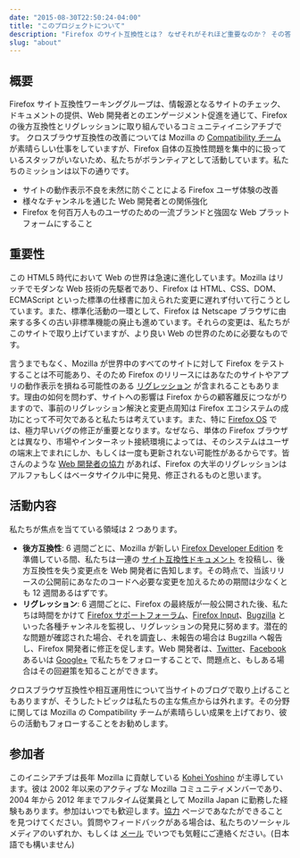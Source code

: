 ```yaml
---
date: "2015-08-30T22:50:24-04:00"
title: "このプロジェクトについて"
description: "Firefox のサイト互換性とは？ なぜそれがそれほど重要なのか？ その答えがここにあります。"
slug: "about"
---
```

## 概要

Firefox サイト互換性ワーキンググループは、情報源となるサイトのチェック、ドキュメントの提供、Web 開発者とのエンゲージメント促進を通じて、Firefox の後方互換性とリグレッションに取り組んでいるコミュニティイニシアチブです。
クロスブラウザ互換性の改善については Mozilla の [Compatibility チーム](https://wiki.mozilla.org/Compatibility) が素晴らしい仕事をしていますが、Firefox 自体の互換性問題を集中的に扱っているスタッフがいないため、私たちがボランティアとして活動しています。私たちのミッションは以下の通りです。

* サイトの動作表示不良を未然に防ぐことによる Firefox ユーザ体験の改善
* 様々なチャンネルを通じた Web 開発者との関係強化
* Firefox を何百万人ものユーザのための一流ブランドと強固な Web プラットフォームにすること

## 重要性

この HTML5 時代において Web の世界は急速に進化しています。Mozilla はリッチでモダンな Web 技術の先駆者であり、Firefox は HTML、CSS、DOM、ECMAScript といった標準の仕様書に加えられた変更に遅れず付いて行こうとしています。また、標準化活動の一環として、Firefox は Netscape ブラウザに由来する多くの古い非標準機能の廃止も進めています。それらの変更は、私たちがこのサイトで取り上げていますが、より良い Web の世界のために必要なものです。

言うまでもなく、Mozilla が世界中のすべてのサイトに対して Firefox をテストすることは不可能あり、そのため Firefox のリリースにはあなたのサイトやアプリの動作表示を損ねる可能性のある [リグレッション](/ja/statuses/regressed/) が含まれることもあります。理由の如何を問わず、サイトへの影響は Firefox からの顧客離反につながりますので、事前のリグレッション解決と変更点周知は Firefox エコシステムの成功にとって不可欠であると私たちは考えています。また、特に [Firefox OS](https://www.mozilla.org/ja/firefox/os/) では、極力早いバグの修正が重要となります。なぜなら、単体の Firefox ブラウザとは異なり、市場やインターネット接続環境によっては、そのシステムはユーザの端末上でまれにしか、もしくは一度も更新されない可能性があるからです。皆さんのような [Web 開発者の協力](/ja/contribute/) があれば、Firefox の大半のリグレッションはアルファもしくはベータサイクル中に発見、修正されるものと思います。

## 活動内容

私たちが焦点を当てている領域は 2 つあります。

* **後方互換性**: 6 週間ごとに、Mozilla が新しい [Firefox Developer Edition](https://www.mozilla.org/ja/firefox/developer/) を準備している間、私たちは一連の [サイト互換性ドキュメント](/ja/docs/) を投稿し、後方互換性を失う変更点を Web 開発者に告知します。その時点で、当該リリースの公開前にあなたのコードへ必要な変更を加えるための期間は少なくとも 12 週間あるはずです。
* **リグレッション**: 6 週間ごとに、Firefox の最終版が一般公開された後、私たちは時間をかけて [Firefox サポートフォーラム](https://support.mozilla.org/ja/questions/firefox)、[Firefox Input](https://input.mozilla.org/ja/)、[Bugzilla](https://bugzilla.mozilla.org/) といった各種チャンネルを監視し、リグレッションの発見に努めます。潜在的な問題が確認された場合、それを調査し、未報告の場合は Bugzilla へ報告し、Firefox 開発者に修正を促します。Web 開発者は、[Twitter](https://twitter.com/FxSiteCompat)、[Facebook](https://www.facebook.com/FxSiteCompat) あるいは [Google+](https://plus.google.com/+FxSiteCompatibility) で私たちをフォローすることで、問題点と、もしある場合はその回避策を知ることができます。

クロスブラウザ互換性や相互運用性について当サイトのブログで取り上げることもありますが、そうしたトピックは私たちの主な焦点からは外れます。その分野に関しては Mozilla の Compatibility チームが素晴らしい成果を上げており、彼らの活動もフォローすることをお勧めします。

## 参加者

このイニシアチブは長年 Mozilla に貢献している [Kohei Yoshino](https://mozillians.org/ja/u/kohei.yoshino) が主導しています。彼は 2002 年以来のアクティブな Mozilla コミュニティメンバーであり、2004 年から 2012 年までフルタイム従業員として Mozilla Japan に勤務した経験もあります。参加はいつでも歓迎します。[協力](/ja/contribute/) ページであなたができることを見つけてください。質問やフィードバックがある場合は、私たちのソーシャルメディアのいずれか、もしくは [メール](mailto:kohei@fxsitecompat.com) でいつでも気軽にご連絡ください。(日本語でも構いません)
